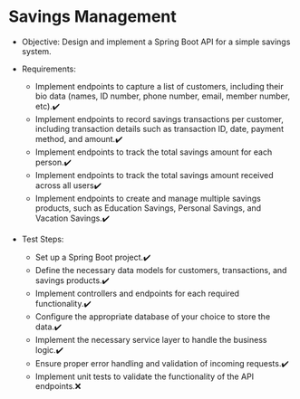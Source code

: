 # Savings Management

+ Objective: Design and implement a Spring Boot API for a simple savings system.

 + Requirements:
   + Implement endpoints to capture a list of customers, including their bio data (names, ID number, phone number, email, member number, etc).✔️ 
   + Implement endpoints to record savings transactions per customer, including transaction details such as transaction ID, date, payment method, and amount.✔️ 
   + Implement endpoints to track the total savings amount for each person.✔️ 
   + Implement endpoints to track the total savings amount received across all users✔️ 
   + Implement endpoints to create and manage multiple savings products, such as Education Savings, Personal Savings, and Vacation Savings.✔️

 + Test Steps:
   + Set up a Spring Boot project.✔️ 
   + Define the necessary data models for customers, transactions, and savings products.✔️ 
   + Implement controllers and endpoints for each required functionality.✔️ 
   + Configure the appropriate database of your choice to store the data.✔️ 
   + Implement the necessary service layer to handle the business logic.✔️ 
   + Ensure proper error handling and validation of incoming requests.✔️ 
   + Implement unit tests to validate the functionality of the API endpoints.❌



[//]: # (/&#40;[a-zA-Z0-9._-]+@[a-zA-Z0-9._-]+\.[a-zA-Z0-9._-]+&#41;/g)



